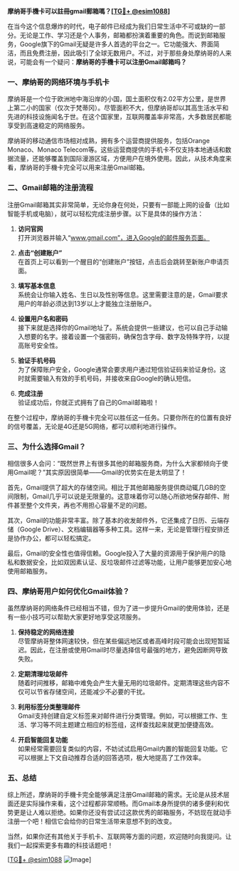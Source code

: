 **摩纳哥手機卡可以註冊gmail郵箱嗎？[[TG💪+ @esim1088](https://t.me/s/esim1088)]**

在当今这个信息爆炸的时代，电子邮件已经成为我们日常生活中不可或缺的一部分。无论是工作、学习还是个人事务，邮箱都扮演着重要的角色。而说到邮箱服务，Google旗下的Gmail无疑是许多人首选的平台之一。它功能强大、界面简洁，而且免费注册，因此吸引了全球无数用户。不过，对于那些身处摩纳哥的人来说，可能会有一个疑问：**摩纳哥的手機卡可以注册Gmail邮箱吗？**

### 一、摩纳哥的网络环境与手机卡

摩纳哥是一个位于欧洲地中海沿岸的小国，国土面积仅有2.02平方公里，是世界上第二小的国家（仅次于梵蒂冈）。尽管面积不大，但摩纳哥却以其高生活水平和先进的科技设施闻名于世。在这个国家里，互联网覆盖率非常高，大多数居民都能享受到高速稳定的网络服务。

摩纳哥的移动通信市场相对成熟，拥有多个运营商提供服务，包括Orange Monaco、Monaco Telecom等。这些运营商提供的手机卡不仅支持本地通话和数据流量，还能够覆盖到国际漫游区域，方便用户在境外使用。因此，从技术角度来看，摩纳哥的手機卡完全可以用来注册Gmail邮箱。

### 二、Gmail邮箱的注册流程

注册Gmail邮箱其实非常简单，无论你身在何处，只要有一部能上网的设备（比如智能手机或电脑），就可以轻松完成注册步骤。以下是具体的操作方法：

1. **访问官网**  
   打开浏览器并输入“www.gmail.com”，进入Google的邮件服务页面。

2. **点击“创建账户”**  
   在首页上可以看到一个醒目的“创建账户”按钮，点击后会跳转至新账户申请页面。

3. **填写基本信息**  
   系统会让你输入姓名、生日以及性别等信息。这里需要注意的是，Gmail要求用户的年龄必须达到13岁以上才能独立注册账户。

4. **设置用户名和密码**  
   接下来就是选择你的Gmail地址了。系统会提供一些建议，也可以自己手动输入想要的名字。接着设置一个强密码，确保包含字母、数字及特殊字符，以提高账号安全性。

5. **验证手机号码**  
   为了保障账户安全，Google通常会要求用户通过短信验证码来验证身份。这时就需要输入有效的手机号码，并接收来自Google的确认短信。

6. **完成注册**  
   验证成功后，你就正式拥有了自己的Gmail邮箱啦！

在整个过程中，摩纳哥的手機卡完全可以胜任这一任务。只要你所在的位置有良好的信号覆盖，无论是4G还是5G网络，都可以顺利地进行操作。

### 三、为什么选择Gmail？

相信很多人会问：“既然世界上有很多其他的邮箱服务商，为什么大家都倾向于使用Gmail呢？”其实原因很简单——Gmail的优势实在是太明显了！

首先，Gmail提供了超大的存储空间。相比于其他邮箱服务提供商动辄几GB的空间限制，Gmail几乎可以说是无限量的。这意味着你可以随心所欲地保存邮件、附件甚至整个文件夹，再也不用担心容量不足的问题。

其次，Gmail的功能非常丰富。除了基本的收发邮件外，它还集成了日历、云端存储（Google Drive）、文档编辑器等多种工具。这样一来，无论是管理行程安排还是协作办公，都可以轻松搞定。

最后，Gmail的安全性也值得信赖。Google投入了大量的资源用于保护用户的隐私和数据安全，比如双因素认证、反垃圾邮件过滤等功能，让用户能够更加安心地使用邮箱服务。

### 四、摩纳哥用户如何优化Gmail体验？

虽然摩纳哥的网络条件已经相当不错，但为了进一步提升Gmail的使用体验，还是有一些小技巧可以帮助大家更好地享受这项服务。

1. **保持稳定的网络连接**  
   尽管摩纳哥整体网速较快，但在某些偏远地区或者高峰时段可能会出现短暂延迟。因此，在注册或使用Gmail时尽量选择信号最强的地方，避免因断网导致失败。

2. **定期清理垃圾邮件**  
   随着时间推移，邮箱中难免会产生大量无用的垃圾邮件。定期清理这些内容不仅可以节省存储空间，还能减少不必要的干扰。

3. **利用标签分类整理邮件**  
   Gmail支持创建自定义标签来对邮件进行分类管理。例如，可以根据工作、生活、学习等不同主题建立相应的标签组，这样查找起来就更加便捷高效。

4. **开启智能回复功能**  
   如果经常需要回复类似的内容，不妨试试启用Gmail内置的智能回复功能。它可以根据上下文自动推荐合适的回答选项，极大地提高了工作效率。

### 五、总结

综上所述，摩纳哥的手機卡完全能够满足注册Gmail邮箱的需求。无论是从技术层面还是实际操作来看，这个过程都非常顺畅。而Gmail本身所提供的诸多便利和优势更是让人难以拒绝。如果你还没有尝试过这款优秀的邮箱服务，不妨现在就动手注册一个吧！相信它会给你的日常生活带来意想不到的改变。

当然，如果你还有其他关于手机卡、互联网等方面的问题，欢迎随时向我提问。让我们一起探索更多有趣的科技话题吧！

[[TG💪+ @esim1088](https://t.me/s/esim1088) ![Image](https://i.postimg.cc/4NQfJmqS/Snipaste-2025-05-13-00-14-12.png)]
